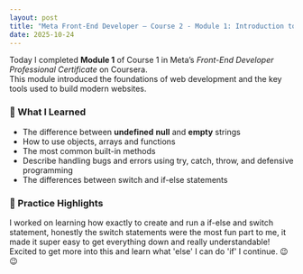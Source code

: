 ```yaml
---
layout: post
title: "Meta Front-End Developer – Course 2 - Module 1: Introduction to JavaScript"
date: 2025-10-24
---
```


Today I completed **Module 1** of Course 1 in Meta’s *Front-End Developer Professional Certificate* on Coursera.  
This module introduced the foundations of web development and the key tools used to build modern websites.

### 🤭 What I Learned
- The difference between **undefined** **null** and **empty** strings
- How to use objects, arrays and functions
- The most common built-in methods
- Describe handling bugs and errors using try, catch, throw, and defensive programming
- The differences between switch and if-else statements

### 🤪 Practice Highlights
I worked on learning how exactly to create and run a if-else and switch statement, honestly the switch statements were the most fun part to me, 
it made it super easy to get everything down and really understandable! Excited to get more into this and learn what 'else' I can do 'if' I continue. 😉😉
